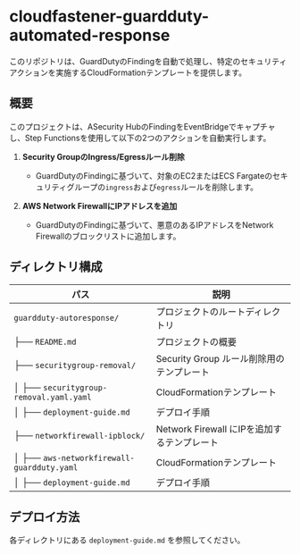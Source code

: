 # cloudfastener-guardduty-automated-response

このリポジトリは、GuardDutyのFindingを自動で処理し、特定のセキュリティアクションを実施するCloudFormationテンプレートを提供します。

## 概要
このプロジェクトは、ASecurity HubのFindingをEventBridgeでキャプチャし、Step Functionsを使用して以下の2つのアクションを自動実行します。

1. **Security GroupのIngress/Egressルール削除**
   - GuardDutyのFindingに基づいて、対象のEC2またはECS Fargateのセキュリティグループの`ingress`および`egress`ルールを削除します。

2. **AWS Network FirewallにIPアドレスを追加**
   - GuardDutyのFindingに基づいて、悪意のあるIPアドレスをNetwork Firewallのブロックリストに追加します。

## ディレクトリ構成

| パス | 説明 |
|------|------|
| `guardduty-autoresponse/` | プロジェクトのルートディレクトリ |
| ├── `README.md` | プロジェクトの概要 |
| ├── `securitygroup-removal/` | Security Group ルール削除用のテンプレート |
| │ ├── `securitygroup-removal.yaml.yaml` | CloudFormationテンプレート |
| │ ├── `deployment-guide.md` | デプロイ手順 |
| ├── `networkfirewall-ipblock/` | Network Firewall にIPを追加するテンプレート |
| │ ├── `aws-networkfirewall-guardduty.yaml` | CloudFormationテンプレート |
| │ ├── `deployment-guide.md` | デプロイ手順 |

## デプロイ方法
各ディレクトリにある `deployment-guide.md` を参照してください。

